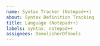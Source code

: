 ```yaml
---
name: Syntax Tracker (Notepad++)
about: Syntax Definition Tracking
title: Language (Notepad++)
labels: syntax, notepad++
assignees: DemolisherOfSouls
---
```


